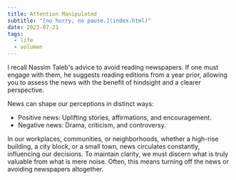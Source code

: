 ```yaml
---
title: Attention Manipulated
subtitle: "[no hurry, no pause.](index.html)"
date: 2023-07-21
tags:
  - life
  - volumen
---
```


I recall Nassim Taleb's advice to avoid reading newspapers. If one must engage with them, he suggests reading editions from a year prior, allowing you to assess the news with the benefit of hindsight and a clearer perspective.

News can shape our perceptions in distinct ways:

- Positive news: Uplifting stories, affirmations, and encouragement.
- Negative news: Drama, criticism, and controversy.

In our workplaces, communities, or neighborhoods, whether a high-rise building, a city block, or a small town, news circulates constantly, influencing our decisions. To maintain clarity, we must discern what is truly valuable from what is mere noise. Often, this means turning off the news or avoiding newspapers altogether.
